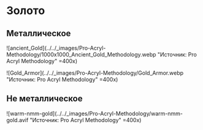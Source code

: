 # Золото

## Металлическое

![ancient_Gold](../../_images/Pro-Acryl-Methodology/1000x1000_Ancient_Gold_Methodology.webp "Источник: Pro Acryl Methodology" =400x)

![Gold_Armor](../../_images/Pro-Acryl-Methodology/Gold_Armor.webp "Источник: Pro Acryl Methodology" =400x)

## Не металлическое

![warm-nmm-gold](../../_images/Pro-Acryl-Methodology/warm-nmm-gold.avif "Источник: Pro Acryl Methodology" =400x)
